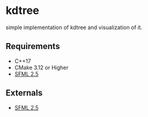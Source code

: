 # kdtree

simple implementation of kdtree and visualization of it.

## Requirements

* C++17
* CMake 3.12 or Higher
* [SFML 2.5](https://github.com/SFML/SFML)

## Externals

* [SFML 2.5](https://github.com/SFML/SFML)